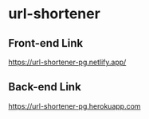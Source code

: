 # url-shortener

## Front-end Link
https://url-shortener-pg.netlify.app/

## Back-end Link
https://url-shortener-pg.herokuapp.com
